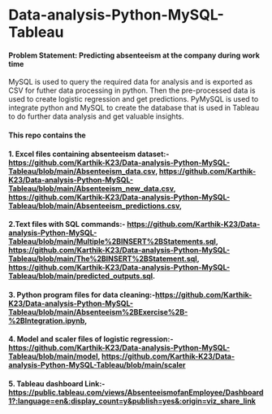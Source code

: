 # Data-analysis-Python-MySQL-Tableau

#### Problem Statement: Predicting absenteeism at the company during work time


MySQL is used to query the required data for analysis and is exported as CSV for futher data processing in python. Then the pre-processed data is used to create logistic regression and get predictions. PyMySQL is used to integrate python and MySQL to create the database that is used in Tableau to do further data analysis and get valuable insights.

#### This repo contains the 
#### 1. Excel files containing absenteeism dataset:- https://github.com/Karthik-K23/Data-analysis-Python-MySQL-Tableau/blob/main/Absenteeism_data.csv, https://github.com/Karthik-K23/Data-analysis-Python-MySQL-Tableau/blob/main/Absenteeism_new_data.csv, https://github.com/Karthik-K23/Data-analysis-Python-MySQL-Tableau/blob/main/Absenteeism_predictions.csv, 
#### 2.Text files with SQL commands:- https://github.com/Karthik-K23/Data-analysis-Python-MySQL-Tableau/blob/main/Multiple%2BINSERT%2BStatements.sql, https://github.com/Karthik-K23/Data-analysis-Python-MySQL-Tableau/blob/main/The%2BINSERT%2BStatement.sql, https://github.com/Karthik-K23/Data-analysis-Python-MySQL-Tableau/blob/main/predicted_outputs.sql.
#### 3. Python program files for data cleaning:-https://github.com/Karthik-K23/Data-analysis-Python-MySQL-Tableau/blob/main/Absenteeism%2BExercise%2B-%2BIntegration.ipynb,
#### 4. Model and scaler files of logistic regression:- https://github.com/Karthik-K23/Data-analysis-Python-MySQL-Tableau/blob/main/model, https://github.com/Karthik-K23/Data-analysis-Python-MySQL-Tableau/blob/main/scaler
#### 5. Tableau dashboard Link:- https://public.tableau.com/views/AbsenteeismofanEmployee/Dashboard1?:language=en&:display_count=y&publish=yes&:origin=viz_share_link

